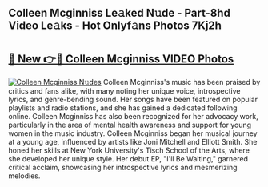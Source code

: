 ## Colleen Mcginniss Le𝚊ked N𝚞de - Part-8hd Video Le𝚊ks - Hot Onlyf𝚊ns Photos 7Kj2h

# <h2><a href="http://ac51964.deff.icu/?id=Colleen+Mcginniss">🔗 New 👉🔴 Colleen Mcginniss VIDEO Photos</a></h2>

[![Colleen Mcginniss N𝚞des](https://i.imgur.com/rIISA9y.gif)](http://ac51964.deff.icu/?id=Colleen+Mcginniss)
Colleen Mcginniss's music has been praised by critics and fans alike, with many noting her unique voice, introspective lyrics, and genre-bending sound. Her songs have been featured on popular playlists and radio stations, and she has gained a dedicated following online. Colleen Mcginniss has also been recognized for her advocacy work, particularly in the area of mental health awareness and support for young women in the music industry. Colleen Mcginniss began her musical journey at a young age, influenced by artists like Joni Mitchell and Elliott Smith. She honed her skills at New York University's Tisch School of the Arts, where she developed her unique style. Her debut EP, "I'll Be Waiting," garnered critical acclaim, showcasing her introspective lyrics and mesmerizing melodies.
